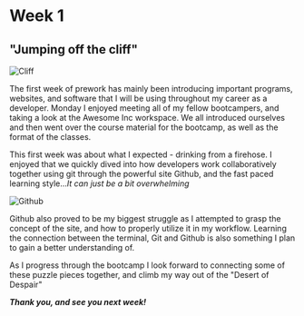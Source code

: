 # Week 1

## "Jumping off the cliff"

![Cliff](https://cms-tes-platform-v2-production.s3.eu-west-1.amazonaws.com/s3fs-public/styles/news_article_ml_x2/public/media/image/2020-02/Jump%20off%20a%20cliff.jpg?h=30c92080&itok=YahBX3Lz)


The first week of prework has mainly been introducing important programs, websites, and software that I will be using throughout my career as a developer. Monday I enjoyed meeting all of my fellow bootcampers, and taking a look at the Awesome Inc workspace. We all introduced ourselves and then went over the course material for the bootcamp, as well as the format of the classes.

This first week was about what I expected - drinking from a firehose. I enjoyed that we quickly dived into how developers work collaboratively together using git through the powerful site Github, and the fast paced learning style...*It can just be a bit overwhelming*

![Github](https://miro.medium.com/max/719/1*WaaXnUvhvrswhBJSw4YTuQ.png)

Github also proved to be my biggest struggle as I attempted to grasp the concept of the site, and how to properly utilize it in my workflow. Learning the connection between the terminal, Git and Github is also something I plan to gain a better understanding of.

As I progress through the bootcamp I look forward to connecting some of these puzzle pieces together, and climb my way out of the "Desert of Despair"

***Thank you, and see you next week!***




